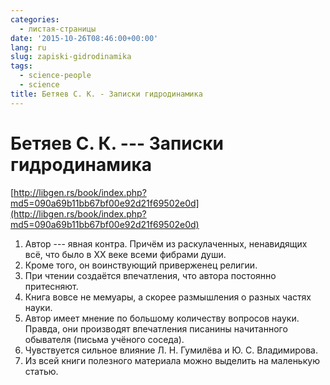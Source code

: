 ```yaml
---
categories:
  - листая-страницы
date: '2015-10-26T08:46:00+00:00'
lang: ru
slug: zapiski-gidrodinamika
tags:
  - science-people
  - science
title: Бетяев С. К. - Записки гидродинамика
---
```


# Бетяев С. К. --- Записки гидродинамика

[http://libgen.rs/book/index.php?md5=090a69b11bb67bf00e92d21f69502e0d](http://libgen.rs/book/index.php?md5=090a69b11bb67bf00e92d21f69502e0d)  

<!--more-->

1.  Автор --- явная контра. Причём из раскулаченных, ненавидящих всё, что было в XX веке всеми фибрами души.
2.  Кроме того, он воинствующий приверженец религии.
3.  При чтении создаётся впечатления, что автора постоянно притесняют.
4.  Книга вовсе не мемуары, а скорее размышления о разных частях науки.
5.  Автор имеет мнение по большому количеству вопросов науки. Правда, они производят впечатления писанины начитанного обывателя (письма учёного соседа).
6.  Чувствуется сильное влияние Л. Н. Гумилёва и Ю. С. Владимирова.
7.  Из всей книги полезного материала можно выделить на маленькую статью.
